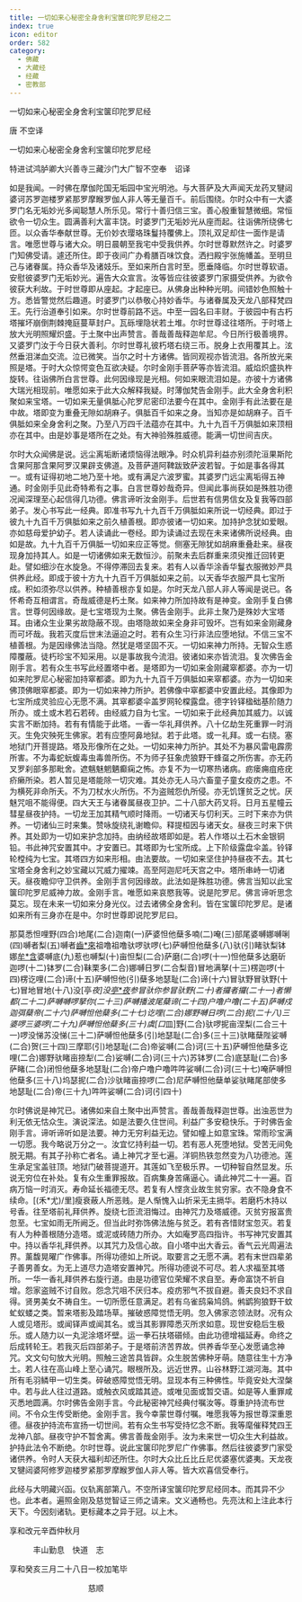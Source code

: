 ```yaml
---
title: 一切如来心秘密全身舍利宝箧印陀罗尼经之二
index: true
icon: editor
order: 582
category:
  - 佛藏
  - 大藏经
  - 经藏
  - 密教部
---
```


  一切如来心秘密全身舍利宝箧印陀罗尼经  

唐 不空译  

一切如来心秘密全身舍利宝箧印陀罗尼经  

特进试鸿胪卿大兴善寺三藏沙门大广智不空奉　诏译  

如是我闻。一时佛在摩伽陀国无垢园中宝光明池。与大菩萨及大声闻天龙药叉犍闼婆诃苏罗迦楼罗紧那罗摩睺罗伽人非人等无量百千。前后围绕。尔时众中有一大婆罗门名无垢妙光多闻聪慧人所乐见。常行十善归信三宝。善心殷重智慧微细。常恒欲令一切众生。圆满善利大富丰饶。时婆罗门无垢妙光从座而起。往诣佛所绕佛七匝。以众香华奉献世尊。无价妙衣璎珞珠鬘持覆佛上。顶礼双足却住一面作是请言。唯愿世尊与诸大众。明日晨朝至我宅中受我供养。尔时世尊默然许之。时婆罗门知佛受请。遽还所住。即于夜间广办肴膳百味饮食。洒扫殿宇张施幡盖。至明旦己与诸眷属。持众香华及诸妓乐。至如来所白言时至。愿垂降临。尔时世尊软语。安慰彼婆罗门无垢妙光。遍告大众宣言。汝等皆应往彼婆罗门家摄受供养。为欲令彼获大利故。于时世尊即从座起。才起座已。从佛身出种种光明。间错妙色照触十方。悉皆警觉然后趣道。时婆罗门以恭敬心持妙香华。与诸眷属及天龙八部释梵四王。先行治道奉引如来。尔时世尊前路不远。中至一园名曰丰财。于彼园中有古朽塔摧坏崩倒荆棘掩庭蔓草封户。瓦砾埋隐状若土堆。尔时世尊迳往塔所。于时塔上放大光明照耀炽盛。于土聚中出声赞言。善哉善哉释迦牟尼。今日所行极善境界。又婆罗门汝于今日获大善利。尔时世尊礼彼朽塔右绕三币。脱身上衣用覆其上。泫然垂泪涕血交流。泣已微笑。当尔之时十方诸佛。皆同观视亦皆流泪。各所放光来照是塔。于时大众惊愕变色互欲决疑。尔时金刚手菩萨等亦皆流泪。威焰炽盛执杵旋转。往诣佛所白言世尊。此何因缘现是光相。何如来眼流泪如是。亦彼十方诸佛大瑞光相现前。唯愿如来于此大众解释我疑。时薄伽梵告金刚手。此大全身舍利积聚如来宝塔。一切如来无量俱胝心陀罗尼密印法要今在其中。金刚手有此法要在是中故。塔即变为重叠无隙如胡麻子。俱胝百千如来之身。当知亦是如胡麻子。百千俱胝如来全身舍利之聚。乃至八万四千法蕴亦在其中。九十九百千万俱胝如来顶相亦在其中。由是妙事是塔所在之处。有大神验殊胜威德。能满一切世间吉庆。  

尔时大众闻佛是说。远尘离垢断诸烦恼得法眼净。时众机异利益亦别须陀洹果斯陀含果阿那含果阿罗汉果辟支佛道。及菩萨道阿鞞跋致萨波若智。于如是事各得其一。或有证得初地二地乃至十地。或有满足六波罗蜜。其婆罗门远尘离垢得五神通。时金刚手见此奇特希有之事。白言世尊妙哉奇异。但闻此事尚获如是殊胜功德况闻深理至心起信得几功德。佛言谛听汝金刚手。后世若有信男信女及复我等四部弟子。发心书写此一经典。即准书写九十九百千万俱胝如来所说一切经典。即过于彼九十九百千万俱胝如来之前久植善根。即亦彼诸一切如来。加持护念犹如爱眼。亦如慈母爱护幼子。若人读诵此一卷经。即为读诵过去现在未来诸佛所说经典。由如是故。九十九百千万俱胝一切如来应正等觉。侧塞无隙犹如胡麻重叠赴来。昼夜现身加持其人。如是一切诸佛如来无数恒沙。前聚未去后群重来须臾推迁回转更赴。譬如细沙在水旋急。不得停滞回去复来。若有人以香华涂香华鬘衣服微妙严具供养此经。即成于彼十方九十九百千万俱胝如来之前。以天香华衣服严具七宝所成。积如须弥尽以供养。种植善根亦复如是。尔时天龙八部人非人等闻是说已。各怀希奇互相谓言。奇哉威德是朽土聚。如来神力所加持故有是神变。金刚手复白佛言。世尊何因缘故。是七宝塔现为土聚。佛告金刚手。此非土聚乃是殊妙大宝塔耳。由诸众生业果劣故隐蔽不现。由塔隐故如来全身非可毁坏。岂有如来金刚藏身而可坏哉。我若灭度后世末法逼迫之时。若有众生习行非法应堕地狱。不信三宝不植善根。为是因缘佛法当隐。然犹是塔坚固不灭。一切如来神力所持。无智众生惑障覆蔽。徒朽珍宝不知采用。以是事故我今流泪。彼诸如来亦皆流泪。复次佛告金刚手言。若有众生书写此经置塔中者。是塔即为一切如来金刚藏窣都婆。亦为一切如来陀罗尼心秘密加持窣都婆。即为九十九百千万俱胝如来窣都婆。亦为一切如来佛顶佛眼窣都婆。即为一切如来神力所护。若佛像中窣都婆中安置此经。其像即为七宝所成灵验应心无愿不满。其窣都婆伞盖罗网轮橖露盘。德字铃铎楹础基阶随力所办。或土或木若石若砖。由经威力自为七宝。一切如来于此经典加其威力。以诚实言不断加持。若有有情能于此塔。一香一华礼拜供养。八十亿劫生死重罪一时消灭。生免灾殃死生佛家。若有应堕阿鼻地狱。若于此塔。或一礼拜。或一右绕。塞地狱门开菩提路。塔及形像所在之处。一切如来神力所护。其处不为暴风雷电霹雳所害。不为毒蛇蚖蝮毒虫毒兽所伤。不为师子狂象虎狼野干蜂虿之所伤害。亦无药叉罗刹部多那毗舍。遮魑魅魍魉癫痫之怖。亦复不为一切寒热诸病。疬瘘痈疽疮疣疥癞所染。若人暂见是塔能除一切灾难。其处亦无人马六畜童子童女疫疠之患。不为横死非命所夭。不为刀杖水火所伤。不为盗贼怨仇所侵。亦无饥馑贫乏之忧。厌魅咒咀不能得便。四大天王与诸眷属昼夜卫护。二十八部大药叉将。日月五星幢云彗星昼夜护持。一切龙王加其精气顺时降雨。一切诸天与忉利天。三时下来亦为供养。一切诸仙三时来集。赞咏旋绕礼谢瞻仰。释提桓因与诸天女。昼夜三时来下供养。其处即为一切如来护念加持。由纳经故塔即如是。若人作塔以土石木金银铜铅。书此神咒安置其中。才安置已。其塔即为七宝所成。上下阶级露盘伞盖。铃铎轮樘纯为七宝。其塔四方如来形相。由法要故。一切如来坚住护持昼夜不去。其七宝塔全身舍利之妙宝藏以咒威力擢竦。高至阿迦尼吒天宫之中。塔所串峙一切诸天。昼夜瞻仰守卫供养。金刚手言何因缘故。此法如是殊胜功德。佛言当知以此宝箧印陀罗尼威神力故。金刚手言。唯愿如来哀愍我等。说是陀罗尼。佛言谛听思念莫忘。现在未来一切如来分身光仪。过去诸佛全身舍利。皆在宝箧印陀罗尼。是诸如来所有三身亦在是中。尔时世尊即说陀罗尼曰。  

那莫悉怛哩野(四合)地尾(二合)迦南(一)萨婆怛他蘖多喃(二)唵(三)部尾婆嚩娜嚩唎(四)嚩者梨(五)嚩者[齒*來](智皆反六)祖噜祖噜驮啰驮啰(七)萨嚩怛他蘖多(八)驮(引)睹驮梨钵娜[牟*含](二合)婆嚩底(九)惹也嚩梨(十)亩怛梨(二合)萨磨(二合)啰(十一)怛他蘖多达磨斫迦啰(十二)钵罗(二合)靺栗多(二合)娜嚩日罗(二合梨音)冒地满拏(十三)楞迦啰(十四)楞讫哩(二合)谛(十五)萨嚩怛他(引)蘖多地瑟耻(二合)谛(十六)冒驮野冒驮野(十七)冒地冒地(十八)没[亭*夜]没[亭*夜](十九)参冒驮你参冒驮野(二十)者攞者攞(二十一)者懒都(二十二)萨嚩嚩啰拏你(二十三)萨嚩播波尾蘖谛(二十四)户噜户噜(二十五)萨嚩戍迦弭蘖帝(二十六)萨嚩怛他蘖多(二十七)讫哩(二合)娜野嚩日啰(二合)抳(二十八)三婆啰三婆啰(二十九)萨嚩怛他蘖多(三十)虞[口*皿]野(二合)驮啰抳亩涅梨(二合三十一)啰没悌苏没悌(三十二)萨嚩怛他蘖多(引)地瑟耻(二合)多(三十三)驮睹蘖陛娑嚩(二合)贺(三十四)三摩耶(引)地瑟耻(二合)帝娑嚩(二合)诃(三十五)萨嚩怛他蘖多讫哩(二合)娜野驮睹亩捺犁(二合)娑嚩(二合)诃(三十六)苏钵罗(二合)底瑟耻(二合)多萨睹(二合)闭怛他蘖多地瑟耻(二合)帝户噜户噜吽吽娑嚩(二合)诃(三十七)唵萨嚩怛他蘖多(三十八)坞瑟抳(二合)沙驮睹亩捺啰(二合)尼萨嚩怛他蘖单娑驮睹尾部使多地瑟耻(二合)帝(三十九)吽吽娑嚩(二合)诃(引四十)  

尔时佛说是神咒已。诸佛如来自土聚中出声赞言。善哉善哉释迦世尊。出浊恶世为利无依无怙众生。演说深法。如是法要久住世间。利益广多安稳快乐。于时佛告金刚手言。谛听谛听如是法要。神力无穷利益无边。譬如幢上如意宝珠。常雨珍宝满一切愿。我今略说万分之一。汝宜忆持利益一切。若有恶人死堕地狱。受苦无间免脱无期。有其子孙称亡者名。诵上神咒才至七遍。洋铜热铁忽然变为八功德池。莲生承足宝盖驻顶。地狱门破菩提道开。其莲如飞至极乐界。一切种智自然显发。乐说无穷位在补处。复有众生重罪报故。百病集身苦痛逼心。诵此神咒二十一遍。百病万恼一时消灭。寿命延长福德无尽。若复有人悭贪业故生贫穷家。衣不隐身食不续命。[(禾*尤)/里]瘦衰蔽人所恶贱。是人惭愧入山折采无主搹华。若磨朽木持以号香。往至塔前礼拜供养。旋绕七匝流泪悔过。由神咒力及塔威德。灭贫穷报富贵忽至。七宝如雨无所阙乏。但当此时弥饰佛法施与贫乏。若有吝惜财宝忽灭。若复有人为种善根随分造塔。或泥或砖随力所办。大如庵罗高四指许。书写神咒安置其中。持以香华礼拜供养。以其咒力及信心故。自小塔中出大香云。香气云光周遍法界。薰馥晃曜广作佛事。所得功德如上所说。取要言之无愿不满。若有末世四辈弟子善男善女。为无上道尽力造塔安置神咒。所得功德说不可尽。若人求福至其塔所。一华一香礼拜供养右旋行道。由是功德官位荣耀不求自至。寿命富饶不祈自增。怨家盗贼不讨自败。怨念咒咀不厌归本。疫疠邪气不拔自避。善夫良妇不求自得。贤男美女不祷自生。一切所愿任意满足。若有乌雀鸱枭鸠鸽。鸺鹠狗狼野干蚊虻蚁蝼之类。暂来塔影及踏场草。摧破惑障觉悟无明。忽入佛家恣领法财。况有众人或见塔形。或闻铎声或闻其名。或当其影罪障悉灭所求如意。现世安稳后生极乐。或人随力以一丸泥涂塔坏壁。运一拳石扶塔礩倾。由此功德增福延寿。命终之后成转轮王。若我灭后四部弟子。于是塔前济苦界故。供养香华至心发愿诵念神咒。文文句句放大光明。照触三途苦具皆辟。众生脱苦佛种牙萌。随意往生十方净土。若人往在高山峰上至心诵咒。眼根所及。远近世界。山谷林野江湖河海。其中所有毛羽鳞甲一切生类。碎破惑障觉悟无明。显现本有三种佛性。毕竟安处大涅槃中。若与此人往过道路。或触衣风或踏其迹。或唯见面或暂交语。如是等人重罪咸灭悉地圆满。尔时佛告金刚手言。今此秘密神咒经典付嘱汝等。尊重护持流布世间。不令众生传受断绝。金刚手言。我今幸蒙世尊付嘱。唯愿我等为报世尊深重恩德。昼夜护持流布宣扬一切世间。若有众生书写受持忆念不断。我等麾催释梵四王龙神八部。昼夜守护不暂舍离。佛言善哉金刚手。汝为未来世一切众生大利益故。护持此法令不断绝。尔时世尊。说此宝箧印陀罗尼广作佛事。然后往彼婆罗门家受诸供养。令时人天获大福利却还所住。尔时大众比丘比丘尼优婆塞优婆夷。天龙夜叉犍闼婆阿修罗迦楼罗紧那罗摩睺罗伽人非人等。皆大欢喜信受奉行。  

此经与大明藏兴函。仪轨离部第八。不空所译宝箧印陀罗尼经同本。而其异不少也。此本者。遍照金刚及慈觉智证三师之请来。文义通畅也。先亮汰和上注此本行天下。今因刻诸轨。更标藏本之异于冠。以上木。  

享和改元辛酉仲秋月  

　　　丰山勤息　快道　志  

享和癸亥三月二十八日一校加笔毕  

　　　　　　　　　　慈顺  
